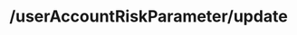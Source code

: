 ---
layout: page
title: /userAccountRiskParameter/update
parent: Risks
grand_parent: API Operations
permalink: /all-ops/risks/UserAccountRiskParameterUpdate
op: true
---